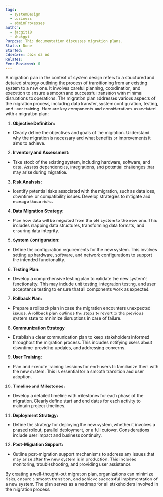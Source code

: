```yaml
---
tags:
  - systemDesign
  - business
  - adminProcesses
author:
  - jacgit18
  - chatgpt
Purpose: This documentation discusses migration plans.
Status: Done
Started: 
EditDate: 2024-03-06
Relates: 
Peer Reviewed: 0
---
```

A migration plan in the context of system design refers to a structured and detailed strategy outlining the process of transitioning from an existing system to a new one. It involves careful planning, coordination, and execution to ensure a smooth and successful transition with minimal disruptions to operations. The migration plan addresses various aspects of the migration process, including data transfer, system configuration, testing, and user training. Here are key components and considerations associated with a migration plan:  
  
1. **Objective Definition:**  
- Clearly define the objectives and goals of the migration. Understand why the migration is necessary and what benefits or improvements it aims to achieve.  
  
2. **Inventory and Assessment:**  
- Take stock of the existing system, including hardware, software, and data. Assess dependencies, integrations, and potential challenges that may arise during migration.  
  
3. **Risk Analysis:**  
- Identify potential risks associated with the migration, such as data loss, downtime, or compatibility issues. Develop strategies to mitigate and manage these risks.  
  
4. **Data Migration Strategy:**  
- Plan how data will be migrated from the old system to the new one. This includes mapping data structures, transforming data formats, and ensuring data integrity.  
  
5. **System Configuration:**  
- Define the configuration requirements for the new system. This involves setting up hardware, software, and network configurations to support the intended functionality.  
  
6. **Testing Plan:**  
- Develop a comprehensive testing plan to validate the new system's functionality. This may include unit testing, integration testing, and user acceptance testing to ensure that all components work as expected.  
  
7. **Rollback Plan:**  
- Prepare a rollback plan in case the migration encounters unexpected issues. A rollback plan outlines the steps to revert to the previous system state to minimize disruptions in case of failure.  
  
8. **Communication Strategy:**  
- Establish a clear communication plan to keep stakeholders informed throughout the migration process. This includes notifying users about downtime, providing updates, and addressing concerns.  
  
9. **User Training:**  
- Plan and execute training sessions for end-users to familiarize them with the new system. This is essential for a smooth transition and user adoption.  
  
10. **Timeline and Milestones:**  
- Develop a detailed timeline with milestones for each phase of the migration. Clearly define start and end dates for each activity to maintain project timelines.  
  
11. **Deployment Strategy:**  
- Define the strategy for deploying the new system, whether it involves a phased rollout, parallel deployment, or a full cutover. Considerations include user impact and business continuity.  
  
12. **Post-Migration Support:**  
- Outline post-migration support mechanisms to address any issues that may arise after the new system is in production. This includes monitoring, troubleshooting, and providing user assistance.  
  
By creating a well-thought-out migration plan, organizations can minimize risks, ensure a smooth transition, and achieve successful implementation of a new system. The plan serves as a roadmap for all stakeholders involved in the migration process.